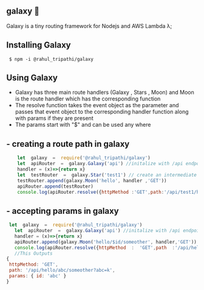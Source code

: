 

## galaxy 💫

Galaxy is a tiny routing framework for Nodejs and AWS Lambda  λ;

## Installing Galaxy
     $ npm -i @rahul_tripathi/galaxy

## Using Galaxy 

 - Galaxy has three main  route handlers (Galaxy , Stars , Moon) and
   Moon is the route handler which has the corresponding function
 - The resolve function takes the event object as the parameter and
   passes that event object to the corresponding handler function along
   with params  if they are present
 - The params start with "$" and can be used any where
 

## - creating a route path in galaxy

```js
    let  galaxy  =  require('@rahul_tripathi/galaxy')
    let  apiRouter  =  galaxy.Galaxy('api') //initalize with /api endpoint
    handler = (x)=>{return x}
    let  testRouter  =  galaxy.Star('test1') // create an intermediate router 
    testRouter.append(galaxy.Moon('hello', handler ,'GET'))
    apiRouter.append(testRouter) 
    console.log(apiRouter.resolve({httpMethod :'GET',path:'/api/test1/hello'}))
 ```

## - accepting params in galaxy

 ```js
  let  galaxy  =  require('@rahul_tripathi/galaxy')
    let  apiRouter  =  galaxy.Galaxy('api') //initalize with /api endpoint
    handler = (x)=>{return x}
    apiRouter.append(galaxy.Moon('hello/$id/someother', handler,'GET')) //directly adding Moon to Galaxy is allowed 
    console.log(apiRouter.resolve({httpMethod  :  'GET',path  :'/api/hello/abc/mnop?abc=k'}))
    //This Outputs 
{
  httpMethod: 'GET',
  path: '/api/hello/abc/someother?abc=k',
  params: { id: 'abc' }
}
```
  


 
